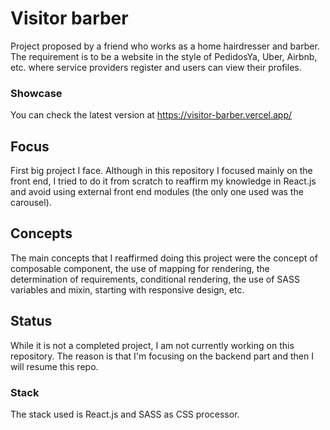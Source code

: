 # Visitor barber

Project proposed by a friend who works as a home hairdresser and barber. The requirement is to be a website in the style of PedidosYa, Uber, Airbnb, etc. where service providers register and users can view their profiles. 

### Showcase

You can check the latest version at https://visitor-barber.vercel.app/

## Focus

First big project I face. Although in this repository I focused mainly on the front end, I tried to do it from scratch to reaffirm my knowledge in React.js and avoid using external front end modules (the only one used was the carousel).

## Concepts

The main concepts that I reaffirmed doing this project were the concept of composable component, the use of mapping for rendering, the determination of requirements, conditional rendering, the use of SASS variables and mixin, starting with responsive design, etc.

## Status

While it is not a completed project, I am not currently working on this repository. The reason is that I'm focusing on the backend part and then I will resume this repo.


### Stack

The stack used is React.js and SASS as CSS processor. 